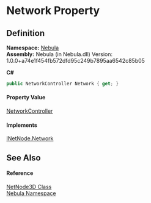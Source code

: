 # Network Property




## Definition
**Namespace:** <a href="N_Nebula">Nebula</a>  
**Assembly:** Nebula (in Nebula.dll) Version: 1.0.0+a74e1f454fb572dfd95c249b7895aa6542c85b05

**C#**
``` C#
public NetworkController Network { get; }
```



#### Property Value
<a href="T_Nebula_NetworkController">NetworkController</a>

#### Implements
<a href="P_Nebula_INetNode_Network">INetNode.Network</a>  


## See Also


#### Reference
<a href="T_Nebula_NetNode3D">NetNode3D Class</a>  
<a href="N_Nebula">Nebula Namespace</a>  
